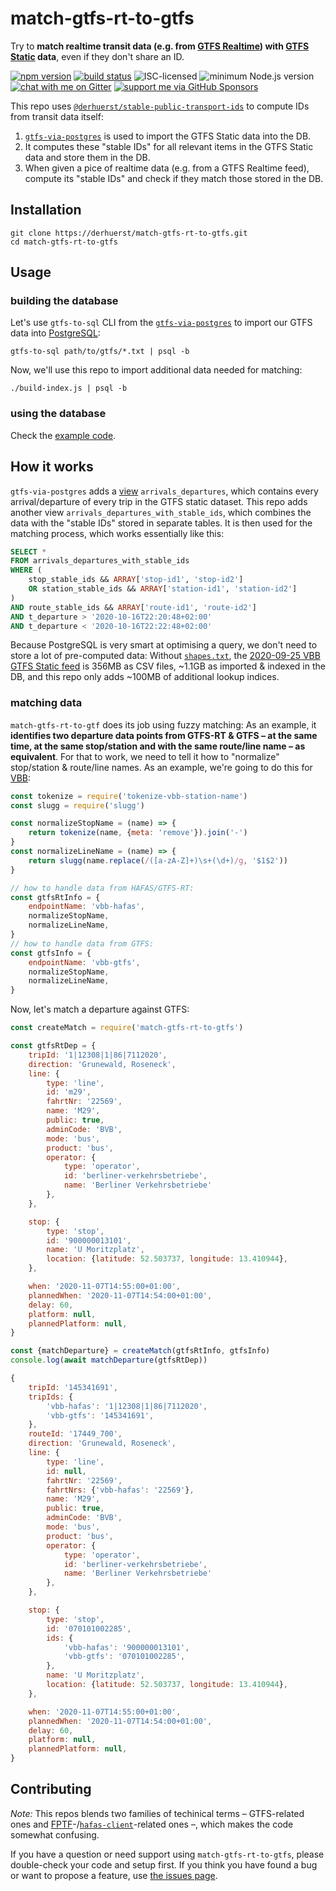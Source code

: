 # match-gtfs-rt-to-gtfs

Try to **match realtime transit data (e.g. from [GTFS Realtime](https://gtfs.org/reference/realtime/v2/)) with [GTFS Static](https://gtfs.org/reference/static) data**, even if they don't share an ID.

[![npm version](https://img.shields.io/npm/v/match-gtfs-rt-to-gtfs.svg)](https://www.npmjs.com/package/match-gtfs-rt-to-gtfs)
[![build status](https://api.travis-ci.org/derhuerst/match-gtfs-rt-to-gtfs.svg?branch=master)](https://travis-ci.org/derhuerst/match-gtfs-rt-to-gtfs)
![ISC-licensed](https://img.shields.io/github/license/derhuerst/match-gtfs-rt-to-gtfs.svg)
![minimum Node.js version](https://img.shields.io/node/v/match-gtfs-rt-to-gtfs.svg)
[![chat with me on Gitter](https://img.shields.io/badge/chat%20with%20me-on%20gitter-512e92.svg)](https://gitter.im/derhuerst)
[![support me via GitHub Sponsors](https://img.shields.io/badge/support%20me-donate-fa7664.svg)](https://github.com/sponsors/derhuerst)

This repo uses [`@derhuerst/stable-public-transport-ids`](https://github.com/derhuerst/stable-public-transport-ids) to compute IDs from transit data itself:

1. [`gtfs-via-postgres`](https://github.com/derhuerst/gtfs-via-postgres) is used to import the GTFS Static data into the DB.
2. It computes these "stable IDs" for all relevant items in the GTFS Static data and store them in the DB.
3. When given a pice of realtime data (e.g. from a GTFS Realtime feed), compute its "stable IDs" and check if they match those stored in the DB.


## Installation

```shell
git clone https://derhuerst/match-gtfs-rt-to-gtfs.git
cd match-gtfs-rt-to-gtfs
```


## Usage

### building the database

Let's use `gtfs-to-sql` CLI from the [`gtfs-via-postgres`](https://github.com/derhuerst/gtfs-via-postgres) to import our GTFS data into [PostgreSQL](https://www.postgresql.org):

```shell
gtfs-to-sql path/to/gtfs/*.txt | psql -b
```

Now, we'll use this repo to import additional data needed for matching:

```shell
./build-index.js | psql -b
```

### using the database

Check the [example code](example.js).


## How it works

`gtfs-via-postgres` adds a [view](https://www.postgresql.org/docs/12/sql-createview.html) `arrivals_departures`, which contains every arrival/departure of every trip in the GTFS static dataset. This repo adds another view `arrivals_departures_with_stable_ids`, which combines the data with the "stable IDs" stored in separate tables. It is then used for the matching process, which works essentially like this:

```sql
SELECT *
FROM arrivals_departures_with_stable_ids
WHERE (
	stop_stable_ids && ARRAY['stop-id1', 'stop-id2']
	OR station_stable_ids && ARRAY['station-id1', 'station-id2']
)
AND route_stable_ids && ARRAY['route-id1', 'route-id2']
AND t_departure > '2020-10-16T22:20:48+02:00'
AND t_departure < '2020-10-16T22:22:48+02:00'
```

Because PostgreSQL is very smart at optimising a query, we don't need to store a lot of pre-computed data: Without [`shapes.txt`](https://gtfs.org/reference/static/#shapestxt), the [2020-09-25 VBB GTFS Static feed](https://vbb-gtfs.jannisr.de/2020-09-25) is 356MB as CSV files, ~1.1GB as imported & indexed in the DB, and this repo only adds ~100MB of additional lookup indices.

### matching data

`match-gtfs-rt-to-gtf` does its job using fuzzy matching: As an example, it **identifies two departure data points from GTFS-RT & GTFS – at the same time, at the same stop/station and with the same route/line name – as equivalent**. For that to work, we need to tell it how to "normalize" stop/station & route/line names. As an example, we're going to do this for [VBB](https://github.com/public-transport/hafas-client/tree/5/p/vbb):

```js
const tokenize = require('tokenize-vbb-station-name')
const slugg = require('slugg')

const normalizeStopName = (name) => {
	return tokenize(name, {meta: 'remove'}).join('-')
}
const normalizeLineName = (name) => {
	return slugg(name.replace(/([a-zA-Z]+)\s+(\d+)/g, '$1$2'))
}

// how to handle data from HAFAS/GTFS-RT:
const gtfsRtInfo = {
	endpointName: 'vbb-hafas',
	normalizeStopName,
	normalizeLineName,
}
// how to handle data from GTFS:
const gtfsInfo = {
	endpointName: 'vbb-gtfs',
	normalizeStopName,
	normalizeLineName,
}
```

Now, let's match a departure against GTFS:

```js
const createMatch = require('match-gtfs-rt-to-gtfs')

const gtfsRtDep = {
	tripId: '1|12308|1|86|7112020',
	direction: 'Grunewald, Roseneck',
	line: {
		type: 'line',
		id: 'm29',
		fahrtNr: '22569',
		name: 'M29',
		public: true,
		adminCode: 'BVB',
		mode: 'bus',
		product: 'bus',
		operator: {
			type: 'operator',
			id: 'berliner-verkehrsbetriebe',
			name: 'Berliner Verkehrsbetriebe'
		},
	},

	stop: {
		type: 'stop',
		id: '900000013101',
		name: 'U Moritzplatz',
		location: {latitude: 52.503737, longitude: 13.410944},
	},

	when: '2020-11-07T14:55:00+01:00',
	plannedWhen: '2020-11-07T14:54:00+01:00',
	delay: 60,
	platform: null,
	plannedPlatform: null,
}

const {matchDeparture} = createMatch(gtfsRtInfo, gtfsInfo)
console.log(await matchDeparture(gtfsRtDep))
```

```js
{
	tripId: '145341691',
	tripIds: {
		'vbb-hafas': '1|12308|1|86|7112020',
		'vbb-gtfs': '145341691',
	},
	routeId: '17449_700',
	direction: 'Grunewald, Roseneck',
	line: {
		type: 'line',
		id: null,
		fahrtNr: '22569',
		fahrtNrs: {'vbb-hafas': '22569'},
		name: 'M29',
		public: true,
		adminCode: 'BVB',
		mode: 'bus',
		product: 'bus',
		operator: {
			type: 'operator',
			id: 'berliner-verkehrsbetriebe',
			name: 'Berliner Verkehrsbetriebe'
		},
	},

	stop: {
		type: 'stop',
		id: '070101002285',
		ids: {
			'vbb-hafas': '900000013101',
			'vbb-gtfs': '070101002285',
		},
		name: 'U Moritzplatz',
		location: {latitude: 52.503737, longitude: 13.410944},
	},

	when: '2020-11-07T14:55:00+01:00',
	plannedWhen: '2020-11-07T14:54:00+01:00',
	delay: 60,
	platform: null,
	plannedPlatform: null,
}
```


## Contributing

*Note:* This repos blends two families of techinical terms – GTFS-related ones and [FPTF](https://public-transport.github.io/friendly-public-transport-format/)-/[`hafas-client`](https://github.com/public-transport/hafas-client)-related ones –, which makes the code somewhat confusing.

If you have a question or need support using `match-gtfs-rt-to-gtfs`, please double-check your code and setup first. If you think you have found a bug or want to propose a feature, use [the issues page](https://github.com/derhuerst/match-gtfs-rt-to-gtfs/issues).
